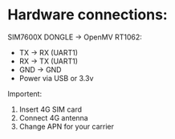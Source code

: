 # Hardware connections:

SIM7600X DONGLE → OpenMV RT1062:
- TX → RX (UART1)
- RX → TX (UART1) 
- GND → GND
- Power via USB or 3.3v 

Importent:
1. Insert 4G SIM card
2. Connect 4G antenna
3. Change APN for your carrier
